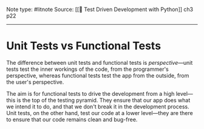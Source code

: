 Note type: #litnote
Source: [[📖 Test Driven Development with Python]] ch3 p22

---
# Unit Tests vs Functional Tests
The difference between unit tests and functional tests is *perspective*—unit tests test the inner workings of the code, from the programmer's perspective, whereas functional tests test the app from the outside, from the user's perspective.

The aim is for functional tests to drive the development from a high level—this is the top of the testing pyramid. They ensure that our app does what we intend it to do, and that we don't break it in the development process. Unit tests, on the other hand, test our code at a lower level—they are there to ensure that our code remains clean and bug-free.